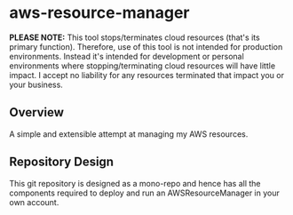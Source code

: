 # aws-resource-manager

**PLEASE NOTE:** This tool stops/terminates cloud resources (that's its primary function). Therefore, use of this tool is not intended for production environments. Instead it's intended for development or personal environments where stopping/terminating cloud resources will have little impact. I accept no liability for any resources terminated that impact you or your business.

## Overview
A simple and extensible attempt at managing my AWS resources.

## Repository Design
This git repository is designed as a mono-repo and hence has all the components required to deploy and run an AWSResourceManager in your own account.
